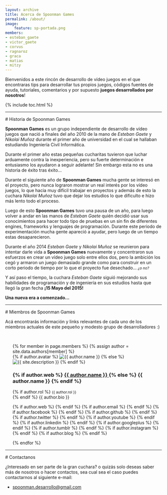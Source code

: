 ```yaml
---
layout: archive
title: Acerca de Spoonman Games
permalink: /about/
image:
    feature: sp-portada.png
members:
- esteban_gaete
- victor_gaete
- corvus
- ragnaroz
- graca
- matias
- mitzy
---
```


Bienvenidos a este rincón de desarrollo de vídeo juegos en el que encontraras
tips para desarrollar tus propios juegos, códigos fuentes de ayuda, tutoriales,
comentarios y por supuesto **juegos desarrollados por nosotros**!

{% include toc.html %}

<hr/>
# Historia de Spoonman Games

**Spoonman Games** es un grupo independiente de desarrollo de vídeo juegos que 
nació a finales del año 2010 de la mano de *Esteban Gaete* y *Nikolai Muñoz* 
durante el primer año de universidad en el cual se hallaban estudiando 
Ingeniería Civil Informática. 

Durante el primer año estas pequeñas cucharitas tuvieron que luchar arduamente
contra la inexperiencia, pero su fuerte determinación e entusiasmo los ayudaron
a seguir adelante! Sin embargo esta no es una historia de éxito tras éxito... 

Durante el siguiente año de **Spoonman Games** mucha gente se interesó
en el proyecto, pero nunca lograron mostrar un real interés por los vídeo
juegos, lo que hacia muy difícil trabajar en proyectos y además de esto la 
cuchara *Nikolai Muñoz* tuvo que dejar los estudios lo que dificulto e hizo 
más lento todo el proceso.

Luego de esto **Spoonman Games** tuvo una pausa de un año, para luego volver a
andar en las manos de *Esteban Gaete* quién decidió usar sus conocimientos
para hacer todo tipo de pruebas en un sin fin de diferentes engines, frameworks
y lenguajes de programación. Durante este periodo de experimentación mucha 
gente apareció a ayudar, pero luego de un tiempo estas desaparecieron.

Durante el año 2014 *Esteban Gaete* y *Nikolai Muñoz* se reunieron para 
intentar darle vida a **Spoonman Games** nuevamente y concentraron sus 
esfuerzos en crear un vídeo juego solo entre ellos dos, pero la ambición los
cegó y armaron un juego demasiado grande como para construir en un corto
periodo de tiempo por lo que el proyecto fue desechado...
<small>*¿o no?*</small>

Y así paso el tiempo, la cuchara *Esteban Gaete* siguió mejorando sus 
habilidades de programación y de ingeniería en sus estudios hasta que llegó
la gran fecha **¡15 Mayo del 2015!**

**Una nueva era a comenzado...**

<hr/>
# Miembros de Spoonman Games

Acá encontrarás información y links relevantes de cada uno de los miembros
actuales de este pequeño y modesto grupo de desarrolladores :)

<p>
    <br>
    <div class="page-footer">
        <ul style="list-style-type: none;">
            {% for member in page.members %}
                {% assign author = site.data.authors[member] %}                
                <div class="author-image">
                    {% if author.avatar %}
                       <img src="{{ site.url }}/images/{{ author.avatar }}" alt="{{ author.name }}">
                    {% else %}
                        <img src="{{ site.url }}/images/{{ site.owner.avatar }}" alt="{{ site.description }}">
                    {% endif %}
                </div><!-- ./author-image -->
                <div class="author-content">
                    <h3 class="author-name" >
                        {% if author.web %}
                            <a href="http://{{ author.web }}" itemprop="author">
                                {{ author.name }}
                            </a>
                        {% else %}
                            <span itemprop="author">{{ author.name }}</span>
                        {% endif %}
                    </h3>
                    <p class="author-bio">
                        {% if author.rol %}
                            <small>{{ author.rol }}</small><br>
                        {% endif %}
                        {{ author.bio }}
                    </p>                    
                    <p class="author-social">
                        {% if author.web %}
                            <a href="http://{{ author.web }}" class="badge"><i class="fa fa-home" aria-hidden="true"></i></a>
                        {% endif %}
                        {% if author.email %}
                            <a href="mailto:{{ author.email }}" class="badge inverse"><i class="fa fa-envelope" aria-hidden="true"></i></a>
                        {% endif %}
                        {% if author.facebook %}
                            <a href="https://www.facebook.com/{{ author.facebook }}" class="badge info"><i class="fa fa-facebook" aria-hidden="true"></i></a>
                        {% endif %}
                        {% if author.github %}
                            <a href="https://github.com/{{ author.github }}" class="badge"><i class="fa fa-git" aria-hidden="true"></i></a>
                        {% endif %}
                        {% if author.twitter %}
                            <a href="https://twitter.com/{{ author.twitter }}" class="badge info"><i class="fa fa-twitter" aria-hidden="true"></i></a>
                        {% endif %}
                        {% if author.youtube %}
                            <a href="https://www.youtube.com/channel/{{ author.youtube }}" class="badge danger"><i class="fa fa-youtube-play" aria-hidden="true"></i></a>
                        {% endif %}
                        {% if author.linkedin %}
                            <a href="https://cl.linkedin.com/{{ author.linkedin }}" class="badge info"><i class="fa fa-linkedin" aria-hidden="true"></i></a>
                        {% endif %}
                        {% if author.googleplus %}
                            <a href="https://plus.google.com/u/0/{{ author.googleplus }}" class="badge danger"><i class="fa fa-google-plus" aria-hidden="true"></i></a>
                        {% endif %}
                        {% if author.tumblr %}
                            <a href="https://{{ author.tumblr }}.tumblr.com" class="badge info"><i class="fa fa-tumblr" aria-hidden="true"></i></a>
                        {% endif %}
                        {% if author.instagram %}
                            <a href="https://instagram.com/{{ author.instagram }}" class="badge success"><i class="fa fa-instagram" aria-hidden="true"></i></a>
                        {% endif %}
                        {% if author.blog %}
                            <a href="https://{{ author.blog }}" class="badge"><i class="fa fa-rss" aria-hidden="true"></i></a>
                        {% endif %}
                    </p>
                </div><!-- ./author-content -->
            {% endfor %}
        </ul>
    </div>
</p>

<hr/>
# Contactanos

¿Interesado en ser parte de la gran cuchara? o quizás solo deseas saber más
de nosotros o hacer contactos, sea cual sea el caso puedes contactarnos al
siguiente e-mail:

* <p><a href="mailto:spoonman.desarrollo@gmail.com">spoonman.desarrollo@gmail.com</a></p>
